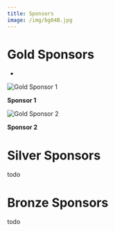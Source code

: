 ```yaml
---
title: Sponsors
image: /img/bg04B.jpg
---
```

# Gold Sponsors

* 

![](/img/hs-logo.png "Gold Sponsor 1")

**Sponsor 1**

![](/img/apple-touch-icon.png "Gold Sponsor 2")

**Sponsor 2**

# Silver Sponsors

todo

# Bronze Sponsors

todo
